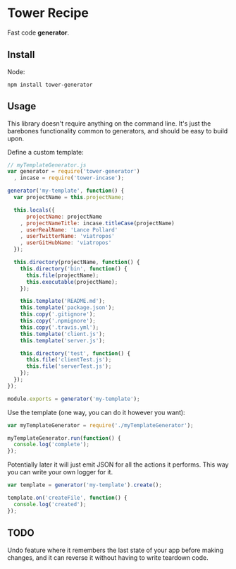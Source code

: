 # Tower Recipe

Fast code **generator**.

## Install

Node:

```
npm install tower-generator
```

## Usage

This library doesn't require anything on the command line. It's just the barebones functionality common to generators, and should be easy to build upon.

Define a custom template:

``` javascript
// myTemplateGenerator.js
var generator = require('tower-generator')
  , incase = require('tower-incase');

generator('my-template', function() {
  var projectName = this.projectName;

  this.locals({
      projectName: projectName
    , projectNameTitle: incase.titleCase(projectName)
    , userRealName: 'Lance Pollard'
    , userTwitterName: 'viatropos'
    , userGitHubName: 'viatropos'
  });

  this.directory(projectName, function() {
    this.directory('bin', function() {
      this.file(projectName);
      this.executable(projectName);
    });

    this.template('README.md');
    this.template('package.json');
    this.copy('.gitignore');
    this.copy('.npmignore');
    this.copy('.travis.yml');
    this.template('client.js');
    this.template('server.js');

    this.directory('test', function() {
      this.file('clientTest.js');
      this.file('serverTest.js');
    });
  });
});

module.exports = generator('my-template');
```

Use the template (one way, you can do it however you want):

``` javascript
var myTemplateGenerator = require('./myTemplateGenerator');

myTemplateGenerator.run(function() {
  console.log('complete');
});
```

Potentially later it will just emit JSON for all the actions it performs. This way you can write your own logger for it.

``` javascript
var template = generator('my-template').create();

template.on('createFile', function() {
  console.log('created');
});
```

## TODO

Undo feature where it remembers the last state of your app before making changes, and it can reverse it without having to write teardown code.
